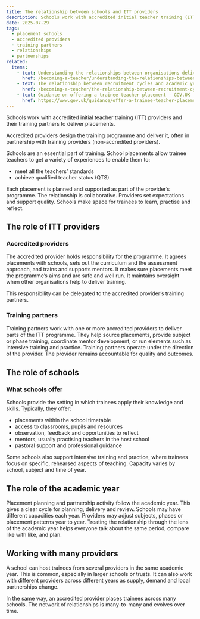 ```yaml
---
title: The relationship between schools and ITT providers
description: Schools work with accredited initial teacher training (ITT) providers and their training partners to deliver placements
date: 2025-07-29
tags:
  - placement schools
  - accredited providers
  - training partners
  - relationships
  - partnerships
related:
  items:
    - text: Understanding the relationships between organisations delivering initial teacher training
      href: /becoming-a-teacher/understanding-the-relationships-between-organisations-delivering-initial-teacher-training/
    - text: The relationship between recruitment cycles and academic years
      href: /becoming-a-teacher/the-relationship-between-recruitment-cycles-and-academic-years/
    - text: Guidance on offering a trainee teacher placement - GOV.UK
      href: https://www.gov.uk/guidance/offer-a-trainee-teacher-placement
---
```


Schools work with accredited initial teacher training (ITT) providers and their training partners to deliver placements.

Accredited providers design the training programme and deliver it, often in partnership with training providers (non-accredited providers).

Schools are an essential part of training. School placements allow trainee teachers to get a variety of experiences to enable them to:

- meet all the teachers’ standards
- achieve qualified teacher status (QTS)

Each placement is planned and supported as part of the provider’s programme. The relationship is collaborative. Providers set expectations and support quality. Schools make space for trainees to learn, practise and reflect.

## The role of ITT providers

### Accredited providers

The accredited provider holds responsibility for the programme. It agrees placements with schools, sets out the curriculum and the assessment approach, and trains and supports mentors. It makes sure placements meet the programme’s aims and are safe and well run. It maintains oversight when other organisations help to deliver training.

This responsibility can be delegated to the accredited provider’s training partners.

### Training partners

Training partners work with one or more accredited providers to deliver parts of the ITT programme. They help source placements, provide subject or phase training, coordinate mentor development, or run elements such as intensive training and practice. Training partners operate under the direction of the provider. The provider remains accountable for quality and outcomes.

## The role of schools

### What schools offer

Schools provide the setting in which trainees apply their knowledge and skills. Typically, they offer:

- placements within the school timetable
- access to classrooms, pupils and resources
- observation, feedback and opportunities to reflect
- mentors, usually practising teachers in the host school
- pastoral support and professional guidance

Some schools also support intensive training and practice, where trainees focus on specific, rehearsed aspects of teaching. Capacity varies by school, subject and time of year.

## The role of the academic year

Placement planning and partnership activity follow the academic year. This gives a clear cycle for planning, delivery and review. Schools may have different capacities each year. Providers may adjust subjects, phases or placement patterns year to year. Treating the relationship through the lens of the academic year helps everyone talk about the same period, compare like with like, and plan.

## Working with many providers

A school can host trainees from several providers in the same academic year. This is common, especially in larger schools or trusts. It can also work with different providers across different years as supply, demand and local partnerships change.

In the same way, an accredited provider places trainees across many schools. The network of relationships is many-to-many and evolves over time.
